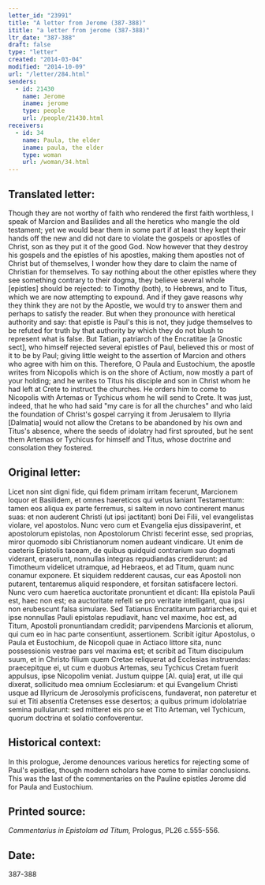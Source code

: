 ```yaml
---
letter_id: "23991"
title: "A letter from Jerome (387-388)"
ititle: "a letter from jerome (387-388)"
ltr_date: "387-388"
draft: false
type: "letter"
created: "2014-03-04"
modified: "2014-10-09"
url: "/letter/284.html"
senders:
  - id: 21430
    name: Jerome
    iname: jerome
    type: people
    url: /people/21430.html
receivers:
  - id: 34
    name: Paula, the elder
    iname: paula, the elder
    type: woman
    url: /woman/34.html
---
```

<h2> Translated letter:</h2>Though they are not worthy of faith who rendered the first faith worthless, I speak of Marcion and Basilides and all the heretics who mangle the old testament; yet we would bear them in some part if at least they kept their hands off the new and did not dare to violate the gospels or apostles of Christ, son as they put it of the good God.  Now however that they destroy his gospels and the epistles of his apostles, making them apostles not of Christ but of themselves, I wonder how they dare to claim the name of Christian for themselves.  To say nothing about the other epistles where they see something contrary to their dogma, they believe several whole [epistles] should be rejected:  to Timothy (both), to Hebrews, and to Titus, which we are now attempting to expound.  And if they gave reasons why they think they are not by the Apostle, we would try to answer them and perhaps to satisfy the reader.  But when they pronounce with heretical authority and say:  that epistle is Paul's this is not, they judge themselves to be refuted for truth by that authority by which they do not blush to represent what is false.  But Tatian, patriarch of the Encratitae [a Gnostic sect], who himself rejected several epistles of Paul, believed this or most of it to be by Paul; giving little weight to the assertion of Marcion and others who agree with him on this.
Therefore, O Paula and Eustochium, the apostle writes from Nicopolis which is on the shore of Actium, now mostly a part of your holding; and he writes to Titus his disciple and son in Christ whom he had left at Crete to instruct the churches.  He orders him to come to Nicopolis with Artemas or Tychicus whom he will send to Crete.  It was just, indeed, that he who had said "my care is for all the churches" and who laid the foundation of Christ's gospel carrying it from Jerusalem to Illyria [Dalmatia] would not allow the Cretans to be abandoned by his own and Titus's absence, where the seeds of idolatry had first sprouted, but he sent them Artemas or Tychicus for himself and Titus, whose doctrine and consolation they fostered.
<h2 class="mt-4"> Original letter:</h2>Licet non sint digni fide, qui fidem primam irritam fecerunt, Marcionem loquor et Basilidem, et omnes haereticos qui vetus laniant Testamentum: tamen eos aliqua ex parte ferremus, si saltem in novo continerent manus suas: et non auderent Christi (ut ipsi jactitant) boni Dei Filii, vel evangelistas violare, vel apostolos. Nunc vero cum et Evangelia ejus dissipaverint, et apostolorum epistolas, non Apostolorum Christi fecerint esse, sed proprias, miror quomodo sibi Christianorum nomen audeant vindicare. Ut enim de caeteris Epistolis taceam, de quibus quidquid contrarium suo dogmati viderant, eraserunt, nonnullas integras repudiandas crediderunt: ad Timotheum videlicet utramque, ad Hebraeos, et ad Titum, quam nunc conamur exponere. Et siquidem redderent causas, cur eas Apostoli non putarent, tentaremus aliquid respondere, et forsitan satisfacere lectori. Nunc vero cum haeretica auctoritate pronuntient et dicant: Illa epistola Pauli est, haec non est; ea auctoritate refelli se pro veritate intelligant, qua ipsi non erubescunt falsa simulare. Sed Tatianus Encratitarum patriarches, qui et ipse nonnullas Pauli epistolas repudiavit, hanc vel maxime, hoc est, ad Titum, Apostoli pronuntiandam credidit; parvipendens Marcionis et aliorum, qui cum eo in hac parte consentiunt, assertionem. Scribit igitur Apostolus, o Paula et Eustochium, de Nicopoli quae in Actiaco littore sita, nunc possessionis vestrae pars vel maxima est; et scribit ad Titum discipulum suum, et in Christo filium quem Cretae reliquerat ad Ecclesias instruendas: praecepitque ei, ut cum e duobus Artemas, seu Tychicus Cretam fuerit appulsus, ipse Nicopolim veniat. Justum quippe [Al. quia] erat, ut ille qui dixerat, sollicitudo mea omnium Ecclesiarum: et qui Evangelium Christi usque ad Illyricum de Jerosolymis proficiscens, fundaverat, non pateretur et sui et Titi absentia Cretenses esse desertos; a quibus primum idololatriae semina pullularunt: sed mitteret eis pro se et Tito Arteman, vel Tychicum, quorum doctrina et solatio confoverentur.
<h2 class="mt-4"> Historical context:</h2>In this prologue, Jerome denounces various heretics for rejecting some of Paul's epistles, though modern scholars have come to similar conclusions.  This was the last of the commentaries on the Pauline epistles Jerome did for Paula and Eustochium.
<h2 class="mt-4"> Printed source:</h2><p><em>Commentarius in Epistolam ad Titum,</em> Prologus, PL26 c.555-556.</p><h2 class="mt-4"> Date:</h2>387-388
